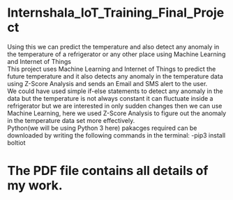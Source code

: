 # Internshala_IoT_Training_Final_Project<br/>
Using this we can  predict the temperature and also detect any anomaly in the temperature of a 
refrigerator or any other place using Machine Learning and Internet of Things
<br/>
This project uses Machine Learning and Internet of Things to predict the future temperature and it also detects any 
anomaly in the temperature data using Z-Score Analysis and sends an Email and SMS alert to the user.
<br/>
We could have used simple if-else statements to detect any anomaly in the data but the temperature is not always 
constant it can fluctuate inside a refrigerator but we are interested in only sudden changes then we can use Machine Learning,
here we used Z-Score Analysis to figure out the anomaly in the temperature data set more effectively.
<br/>
Python(we will be using Python 3 here) pakacges required can be downloaded by writing the following commands in the terminal:
-pip3 install boltiot
<br/>
# The PDF file contains all details of my work.

